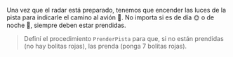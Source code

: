 <gs-attire attire-url="https://raw.githubusercontent.com/MumukiProject/mumuki-guia-gobstones-aeropuerto-secundaria/master/assets/attires/config_1573506340002.json"></gs-attire>

Una vez que el radar está preparado, tenemos que encender las luces de la pista para indicarle el camino al avión :rotating_light:. No importa si es de día :sun_with_face: o de noche :full_moon_with_face:, siempre deben estar prendidas. 

> Definí el procedimiento `PrenderPista` para que, si no están prendidas (no hay bolitas rojas), las prenda (ponga 7 bolitas rojas).
